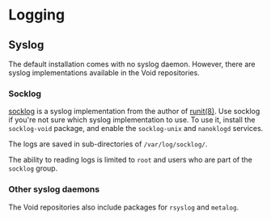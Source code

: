 # Logging

## Syslog

The default installation comes with no syslog daemon. However, there are syslog
implementations available in the Void repositories.

### Socklog

[socklog](http://smarden.org/socklog/) is a syslog implementation from the
author of [runit(8)](https://man.voidlinux.org/runit.8). Use socklog if you're
not sure which syslog implementation to use. To use it, install the
`socklog-void` package, and enable the `socklog-unix` and `nanoklogd` services.

The logs are saved in sub-directories of `/var/log/socklog/`.

The ability to reading logs is limited to `root` and users who are part of the
`socklog` group.

### Other syslog daemons

The Void repositories also include packages for `rsyslog` and `metalog`.
